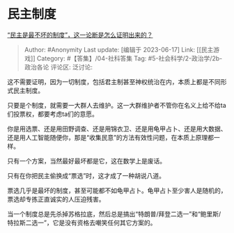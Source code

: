 # 民主制度
[“民主是最不坏的制度”，这一论断是怎么证明出来的？](https://www.zhihu.com/question/37995764/answer/3077420294)

> Author: #Anonymity
> Last update: [编辑于 2023-06-17]
> Link: [[民主游戏]]
> Category: #【答集】/04-社科答集
> Tag: #5-社会科学/2-政治学/2b-政治各论
> 评论区:
> 泛讨论:

这不需要证明，因为一切制度，包括君主制甚至神权统治在内，本质上都是不同形式民主制度。

只要是个制度，就需要一大群人去维护。这一大群维护者不管你在名义上给不给ta们投票权，都要考虑ta们的意愿。

你是用选票、还是用田野调查、还是用锦衣卫、还是用龟甲占卜、还是用大数据、还是用人工智能随便你，那是“收集民意”的方法有效性问题，在本质上原理都一样。

只有一个方案，当然最好最坏都是它，这在数学上是废话。

只有在你把民主偷换成“票选”时，这才成了一种胡说八道。

票选几乎是最坏的制度，甚至可能都不如龟甲占卜。龟甲占卜至少害人是随机的，票选却专拣正直诚实的人压迫残害。

当一个制度总是先杀掉苏格拉底，然后总是搞出“特朗普/拜登二选一”和“鲍里斯/特拉斯二选一”，它是没有资格去嘲笑任何其它方案的。
